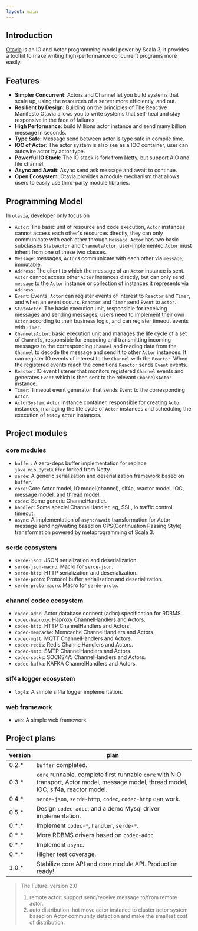 ```yaml
---
layout: main
---
```


## Introduction

[Otavia](https://otavia-projects.github.io/otavia/home.html) is an IO and Actor programming model power by Scala 3, it
provides a toolkit to make writing high-performance concurrent programs more easily.

## Features

- **Simpler Concurrent**: Actors and Channel let you build systems that scale up, using the resources of a server more
  efficiently, and out.
- **Resilient by Design**: Building on the principles of The Reactive Manifesto Otavia allows you to write systems that
  self-heal and stay responsive in the face of failures.
- **High Performance**: build Millions actor instance and send many billion message in seconds.
- **Type Safe**: Message send between actor is type safe in compile time.
- **IOC of Actor**: The actor system is also see as a IOC container, user can autowire actor by actor type.
- **Powerful IO Stack**: The IO stack is fork from [Netty](https://netty.io), but support AIO and file channel.
- **Async and Await**: Async send ask message and await to continue.
- **Open Ecosystem**: Otavia provides a module mechanism that allows users to easily use third-party module libraries.

## Programming Model

In `otavia`, developer only focus on

- `Actor`: The basic unit of resource and code execution, `Actor` instances cannot access each other's resources
  directly, they can only communicate with each other through `Message`. `Actor` has two basic subclasses `StateActor`
  and `ChannelsActor`, user-implemented `Actor` must inherit from one of these two classes.
- `Message`: messages, `Actor`s communicate with each other via `message`, immutable.
- `Address`: The client to which the message of an `Actor` instance is sent. `Actor` cannot access other `Actor`
  instances directly, but can only send `message` to the `Actor` instance or collection of instances it represents
  via `Address`.
- `Event`: Events, `Actor` can register events of interest to `Reactor` and `Timer`, and when an event occurs, `Reactor`
  and `Timer` send `Event` to `Actor`.
- `StateActor`: The basic execution unit, responsible for receiving messages and sending messages, users need to
  implement their own `Actor` according to their business logic, and can register timeout events with `Timer`.
- `ChannelsActor`: basic execution unit and manages the life cycle of a set of `Channel`s, responsible for encoding and
  transmitting incoming messages to the corresponding `Channel` and reading data from the `Channel` to decode the
  message and send it to other `Actor` instances. It can register IO events of interest to the `Channel` with
  the `Reactor`. When the registered events reach the conditions `Reactor` sends `Event` events.
- `Reactor`: IO event listener that monitors registered `Channel` events and generates `Event` which is then sent to the
  relevant `ChannelsActor` instance.
- `Timer`: Timeout event generator that sends `Event` to the corresponding `Actor`.
- `ActorSystem`: `Actor` instance container, responsible for creating `Actor` instances, managing the life cycle
  of `Actor` instances and scheduling the execution of ready `Actor` instances.

## Project modules

### core modules

- `buffer`: A zero-deps buffer implementation for replace `java.nio.ByteBuffer` forked from Netty.
- `serde`: A generic serialization and deserialization framework based on `buffer`.
- `core`: Core Actor model, IO model(channel), slf4a, reactor model, IOC, message model, and thread model.
- `codec`: Some generic ChannelHandler.
- `handler`: Some special ChannelHandler, eg, SSL, io traffic control, timeout.
- `async`: A implementation of `async/await` transformation for Actor message sending/waiting based on CPS(Continuation
  Passing Style) transformation powered by metaprogramming of Scala 3.

### serde ecosystem

- `serde-json`: JSON serialization and deserialization.
- `serde-json-macro`: Macro for `serde-json`.
- `serde-http`: HTTP serialization and deserialization.
- `serde-proto`: Protocol buffer serialization and deserialization.
- `serde-proto-macro`: Macro for `serde-proto`.

### channel codec ecosystem

- `codec-adbc`: Actor database connect (adbc) specification for RDBMS.
- `codec-haproxy`: Haproxy ChannelHandlers and Actors.
- `codec-http`: HTTP ChannelHandlers and Actors.
- `codec-memcache`: Memcache ChannelHandlers and Actors.
- `codec-mqtt`: MQTT ChannelHandlers and Actors.
- `codec-redis`: Redis ChannelHandlers and Actors.
- `codec-smtp`: SMTP ChannelHandlers and Actors.
- `codec-socks`: SOCKS4/5 ChannelHandlers and Actors.
- `codec-kafka`: KAFKA ChannelHandlers and Actors.

### slf4a logger ecosystem

- `log4a`: A simple slf4a logger implementation.

### web framework

- `web`: A simple web framework.

## Project plans

| version | plan                                                                                                                                     |
|---------|------------------------------------------------------------------------------------------------------------------------------------------|
| 0.2.*   | `buffer` completed.                                                                                                                      |
| 0.3.*   | `core` runnable. complete first runnable `core` with NIO transport, Actor model, message model, thread model, IOC, slf4a, reactor model. |
| 0.4.*   | `serde-json`, `serde-http`, `codec`, `codec-http` can work.                                                                              |
| 0.5.*   | Design `codec-adbc`, and a demo Mysql driver implementation.                                                                             |
| 0.\*.*  | Implement `codec-*`, `handler`, `serde-*`.                                                                                               |
| 0.\*.*  | More RDBMS drivers based on `codec-adbc`.                                                                                                |
| 0.\*.*  | Implement `async`.                                                                                                                       |
| 0.\*.*  | Higher test coverage.                                                                                                                    |
| 1.0.*   | Stabilize core API and core module API. Production ready!                                                                                |

> The Future: version 2.0
> 1. remote actor: support send/receive message to/from remote actor.
> 2. auto distribution: hot move actor instance to cluster actor system based on Actor community detection and
     make the smallest cost of distribution.

